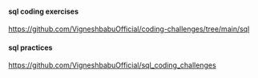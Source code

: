 #### sql coding exercises
https://github.com/VigneshbabuOfficial/coding-challenges/tree/main/sql


#### sql practices

https://github.com/VigneshbabuOfficial/sql_coding_challenges
